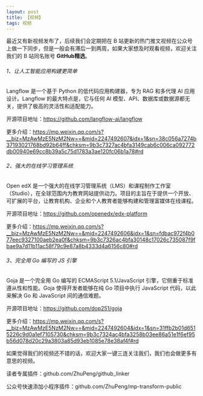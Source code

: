 ```yaml
---
layout: post
title: 【视频】
tags: 视频
---
```


最近又有新视频发布了，后续我们会定期把在 B 站更新的热门推文视频在公众号上做一下同步，但是一般会有滞后一到两周，如果大家想及时观看视频，欢迎关注我们的 B 站同名账号 **GitHub精选**。

######  1、让人工智能应用构建更简单

Langflow 是一个基于 Python 的低代码应用构建器，专为 RAG 和多代理 AI 应用设计。Langflow 的最大特点是，它与任何 AI 模型、API、数据库或数据源都无关，提供了极高的灵活性和适配能力。

开源项目地址：https://github.com/langflow-ai/langflow

更多介绍：https://mp.weixin.qq.com/s?__biz=MzAwMzE5NzM2Nw==&mid=2247492607&idx=1&sn=38c056a7274b37193021768bd92b64ff&chksm=9b3c7327ac4bfa3149cab6c006ca092772db00940e69cc8b39a5c75d1783a3ae120fc06b1a78#rd

###### 2、强大的在线学习管理系统

Open edX 是一个强大的在线学习管理系统（LMS）和课程制作工作室（Studio），在全球范围内为教育网站提供动力。项目的主旨在于提供一个开放、可扩展的平台，让教育机构、企业和个人教育者能够构建和管理富媒体在线课程。

开源项目地址：https://github.com/openedx/edx-platform

更多介绍：https://mp.weixin.qq.com/s?__biz=MzAwMzE5NzM2Nw==&mid=2247492606&idx=1&sn=fdbac972f4b077eec9327100aeb2ea0f&chksm=9b3c7326ac4bfa30148c17026c735087f9fbae9a7d11b11ac58f79c9e87a8b4333d4a6156c80#rd

###### 3、完全用 Go 编写的 JS 引擎

Goja 是一个完全用 Go 编写的 ECMAScript 5.1/JavaScript 引擎，它侧重于标准遵从性和性能。Goja 使得开发者能够在纯 Go 项目中执行 JavaScript 代码，以此来解决 Go 和 JavaScript 间的通信难题。

开源项目地址：https://github.com/dop251/goja

更多介绍：https://mp.weixin.qq.com/s?__biz=MzAwMzE5NzM2Nw==&mid=2247492604&idx=1&sn=31ffb2b01d6515226c9d0a1ef7105730&chksm=9b3c7324ac4bfa3258b03ee86a51e1f6ef95b56d078d20c29a3803a85d93eb1085e78e38af4f#rd

如果觉得我们的视频还不错的话，欢迎大家一键三连关注我们，我们也会做更多有意思的视频。

读者专属插件：github.com/ZhuPeng/github_linker

公众号快速添加小程序插件：github.com/ZhuPeng/mp-transform-public